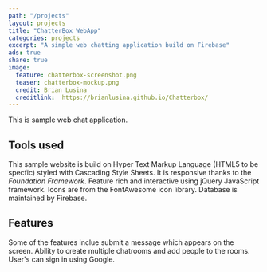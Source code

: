 ```yaml
---
path: "/projects"
layout: projects
title: "ChatterBox WebApp"
categories: projects
excerpt: "A simple web chatting application build on Firebase"
ads: true
share: true
image:
  feature: chatterbox-screenshot.png
  teaser: chatterbox-mockup.png
  credit: Brian Lusina
  creditlink:  https://brianlusina.github.io/Chatterbox/
---
```


This is sample web chat application.

## Tools used

This sample website is build on Hyper Text Markup Language (HTML5 to be specfic) styled with Cascading Style Sheets. It is responsive thanks to the _Foundation Framework_. Feature rich and interactive using jQuery JavaScript framework. Icons are from the FontAwesome icon library. Database is maintained by Firebase.

## Features

Some of the features inclue submit a message which appears on the screen. Ability to create multiple chatrooms and add people to the rooms. User's can sign in using Google.
